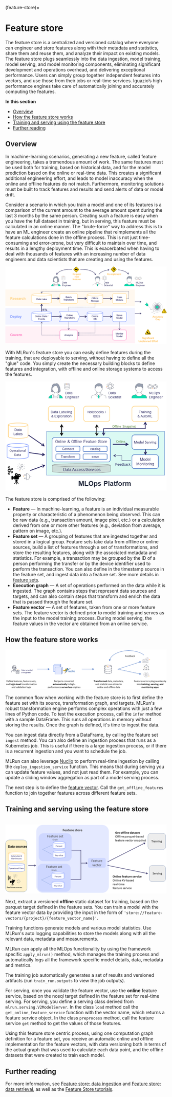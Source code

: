 (feature-store)=
# Feature store 

The feature store is a centralized and versioned catalog where everyone can engineer and store features along with their metadata and statistics, share them and reuse them, and analyze their impact on existing models. The feature store plugs seamlessly into the data ingestion, model training, model serving, and model monitoring components, eliminating significant development and operations overhead, and delivering exceptional performance. Users can simply group together independent features into vectors, and use those from their jobs or real-time services. Iguazio’s high performance engines take care of automatically joining and accurately computing the features.

**In this section**
- [Overview](#overview)
- [How the feature store works](#how-the-feature-store-works)
- [Training and serving using the feature store](#training-and-serving-using-the-feature-store)
- [Further reading](#further-reading)

## Overview

In machine-learning scenarios, generating a new feature, called feature engineering, takes a tremendous amount of work. The same features 
must be used both for training, based on historical data, and for the model prediction based on the online or real-time data. This creates a 
significant additional engineering effort, and leads to model inaccuracy when the online and offline features do not match. Furthermore, 
monitoring solutions must be built to track features and results and send alerts of data or model drift.

Consider a scenario in which you train a model and one of its features is a comparison of the current amount to the average amount spent 
during the last 3 months by the same person. Creating such a feature is easy when you have the full dataset in training, but in serving, 
this feature must be calculated in an online manner. The "brute-force" way to address this is to have an ML engineer create an online 
pipeline that reimplements all the feature calculations done in the offline process. This is not just time-consuming and error-prone, but 
very difficult to maintain over time, and results in a lengthy deployment time. This is exacerbated when having to deal with thousands of 
features with an increasing number of data engineers and data scientists that are creating and using the features.  

![Challenges managing features](../_static/images/challenges_managing_features.png)

With MLRun's feature store you can easily define features during the training, that are deployable to serving, without having to define all the 
"glue" code. You simply create the necessary building blocks to define features and integration, with offline and online storage systems to access the features.

![Feature store diagram](../_static/images/feature_store_diagram.png)

The feature store is comprised of the following:
- **Feature** &mdash; In machine-learning, a feature is an individual measurable property or characteristic of a phenomenon being observed. 
This can be raw data (e.g., transaction amount, image pixel, etc.) or a calculation derived from one or more other features (e.g., deviation 
from average, pattern on image, etc.).
- **Feature set** &mdash;  A grouping of features that are ingested together and stored in a logical group. Feature sets take data from 
offline or online sources, build a list of features through a set of transformations, and store the resulting features, along with the 
associated metadata and statistics. For example, a transaction may be grouped by the ID of a person performing the transfer or by the device 
identifier used to perform the transaction. You can also define in the timestamp source in the feature set, and ingest data into a 
feature set. See more details in [feature sets](./feature-sets.html).
- **Execution graph** &mdash; A set of operations performed on the data while it is ingested. The graph contains steps that represent 
data sources and targets, and can also contain steps that transform and enrich the data that is passed through the feature set.
- **Feature vector** &mdash; A set of features, taken from one or more feature sets. The feature vector is defined prior to model training 
and serves as the input to the model training process. During model serving, the feature values in the vector are obtained from an online service.

## How the feature store works

![How feature store works](../_static/images/feature-store-flow.png)

The common flow when working with the feature store is to first define the feature set with its source, transformation graph, and targets. 
MLRun's robust transformation engine performs complex operations with just a few lines of Python code. To test the 
execution process, call the `infer` method with a sample DataFrame. This runs all operations in memory without storing the results. Once the 
graph is defined, it's time to ingest the data.

You can ingest data directly from a DataFrame, by calling the feature set `ingest` method. You can also define an ingestion 
process that runs as a Kubernetes job. This is useful if there is a large ingestion process, or if there is a recurrent ingestion and you 
want to schedule the job. 

MLRun can also leverage [Nuclio](https://nuclio.io/docs/latest/) to perform real-time ingestion by calling the `deploy_ingestion_service` function. This means that during 
serving you can update feature values, and not just read them. For example, you can update a sliding window aggregation as part of a model 
serving process.

The next step is to define the [feature vector](feature-vectors.html). Call the `get_offline_features` function to join together features across different feature sets. 

## Training and serving using the feature store 

<br><img src="../_static/images/feature-store.png" alt="feature-store-training" width="800"/><br>

Next, extract a versioned **offline** static dataset for training, based on the parquet target defined in the feature sets. You can train a 
model with the feature vector data by providing the input in the form of `'store://feature-vectors/{project}/{feature_vector_name}'`.

Training functions generate models and various model statistics. Use MLRun's auto logging capabilities to store the models along with all 
the relevant data, metadata and measurements.

MLRun can apply all the MLOps functionality by using the framework specific `apply_mlrun()` method, which manages the training process and 
automatically logs all the framework specific model details, data, metadata and metrics. 

The training job automatically generates a set of results and versioned artifacts (run `train_run.outputs` to view the job outputs).

For serving, once you validate the feature vector, use the **online** feature service, based on the 
nosql target defined in the feature set for real-time serving. For serving, you define a serving class derived from 
`mlrun.serving.V2ModelServer`. In the class `load` method call the `get_online_feature_service` function with the vector name, which returns 
a feature service object. In the class `preprocess` method, call the feature service `get` method to get the values of those features.

Using this feature store centric process, using one computation graph definition for a feature set, you receive an automatic online and 
offline implementation for the feature vectors, with data versioning both in terms of the actual graph that was used to calculate each data 
point, and the offline datasets that were created to train each model.

## Further reading

For more information, see [Feature store: data ingestion](../feature-store/feature-store-data-ingestion.html) and [Feature store: data retrieval](../feature-store/feature-store-data-retrieval.html), as well as the [Feature Store tutorials](../feature-store/feature-store-tutorials.html).
